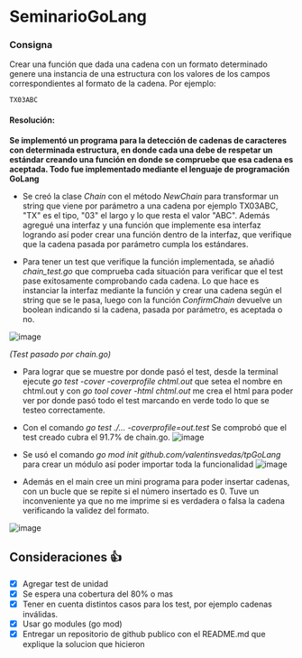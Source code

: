 # SeminarioGoLang

### Consigna

Crear una función que dada una cadena con un formato determinado genere una instancia de una estructura con los valores de los campos correspondientes al formato de la cadena. Por ejemplo:
```
TX03ABC
```
#### Resolución: 

**Se implementó un programa para la detección de cadenas de caracteres con determinada estructura, en donde cada una debe de respetar un estándar creando una función en donde se compruebe que esa cadena es aceptada. Todo fue implementado mediante el lenguaje de programación GoLang**

- Se creó la clase *Chain* con el método *NewChain* para transformar un string que viene por parámetro a una cadena por ejemplo TX03ABC, "TX" es el tipo, "03" el largo y lo que resta el valor "ABC". Además agregué una interfaz y una función que implemente esa interfaz logrando así poder crear una función dentro de la interfaz, que verifique que la cadena pasada por parámetro cumpla los estándares.

- Para tener un test que verifique la función implementada, se añadió *chain_test.go* que comprueba cada situación para verificar que el test pase exitosamente comprobando cada cadena. Lo que hace es instanciar la interfaz mediante la función y crear una cadena según el string que se le pasa, luego con la función *ConfirmChain* devuelve un boolean indicando si la cadena, pasada por parámetro, es aceptada o no.

![image](https://user-images.githubusercontent.com/39970358/133549827-6eb8642a-9fd5-4165-ba58-b4fff63c045d.png)

*(Test pasado por chain.go)*
- Para lograr que se muestre por donde pasó el test, desde la terminal ejecute *go test -cover -coverprofile chtml.out* que setea el nombre en chtml.out y con *go tool cover -html chtml.out* me crea el html para poder ver por donde pasó todo el test marcando en verde todo lo que se testeo correctamente.

- Con el comando *go test ./... -coverprofile=out.test* Se comprobó que el test creado cubra el 91.7% de chain.go.
![image](https://user-images.githubusercontent.com/39970358/133549779-a08a0150-87ec-4beb-b7d7-89d09f212dd6.png)

- Se usó el comando *go mod init github.com/valentinsvedas/tpGoLang* para crear un módulo así poder importar toda la funcionalidad
![image](https://user-images.githubusercontent.com/39970358/133551987-94da43ec-b383-427b-b8a7-8ef1542bf665.png)

- Además en el main cree un mini programa para poder insertar cadenas, con un bucle que se repite si el número insertado es 0. Tuve un inconveniente ya que no me imprime si es verdadera o falsa la cadena verificando la validez del formato.

![image](https://user-images.githubusercontent.com/39970358/133551602-9dd4358b-8ade-404b-ac83-12a28499d66b.png)


## Consideraciones 👍
- [x] Agregar test de unidad
- [x] Se espera una cobertura del 80% o mas
- [x] Tener en cuenta distintos casos para los test, por ejemplo cadenas inválidas.
- [x] Usar go modules (go mod)
- [x] Entregar un repositorio de github publico con el README.md que explique la solucion que hicieron
